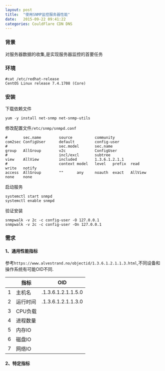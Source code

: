 ```yaml
---
layout: post
title:  "使用SNMP监控服务器性能"
date:   2015-09-22 09:41:22
categories: CouldFlare CDN DNS
---
```


### 背景
对服务器数据的收集,是实现服务器监控的首要任务

### 环境
```shell
#cat /etc/redhat-release
CentOS Linux release 7.4.1708 (Core)
```
### 安装
下载依赖文件
```shell
yum -y install net-snmp net-snmp-utils
```
修改配置文件`/etc/snmp/snmpd.conf`
```shell
#       sec.name        source          community
com2sec ConfigUser      default         config-user
#                       sec.model       sec.name
group   AllGroup        v2c             ConfigUser
#                       incl/excl       subtree
view    AllView         included        1.3.6.1.2.1.1
#                       context model   level   prefix  read            write   notify
access  AllGroup        ""      any     noauth  exact   AllView         none    none
```
启动服务
```shell
systemctl start snmpd
systemctl enable snmpd
```
验证安装
```shell
snmpwalk -v 2c -c config-user -O 127.0.0.1
snmpwalk -v 2c -c config-user -On 127.0.0.1
```

### 需求

#### 1、通用性能指标
参考`https://www.alvestrand.no/objectid/1.3.6.1.2.1.1.3.html`,不同设备和操作系统有可能OID不同.

||指标|OID|
|-|-|-|
|1|主机名| .1.3.6.1.2.1.1.5.0 |
|2|运行时间| .1.3.6.1.2.1.1.3.0 |
|3|CPU负载||
|4|进程数量||
|5|内存IO||
|6|磁盘IO||
|7|网络IO||

#### 2、特定指标
